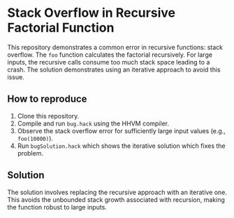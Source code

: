 # Stack Overflow in Recursive Factorial Function

This repository demonstrates a common error in recursive functions: stack overflow. The `foo` function calculates the factorial recursively.  For large inputs, the recursive calls consume too much stack space leading to a crash. The solution demonstrates using an iterative approach to avoid this issue.

## How to reproduce

1. Clone this repository.
2. Compile and run `bug.hack` using the HHVM compiler.
3. Observe the stack overflow error for sufficiently large input values (e.g., `foo(10000)`).
4. Run `bugSolution.hack` which shows the iterative solution which fixes the problem.

## Solution

The solution involves replacing the recursive approach with an iterative one. This avoids the unbounded stack growth associated with recursion, making the function robust to large inputs.